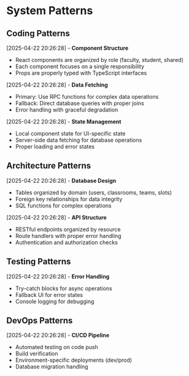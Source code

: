 # System Patterns

## Coding Patterns

[2025-04-22 20:26:28] - **Component Structure**
- React components are organized by role (faculty, student, shared)
- Each component focuses on a single responsibility
- Props are properly typed with TypeScript interfaces

[2025-04-22 20:26:28] - **Data Fetching**
- Primary: Use RPC functions for complex data operations
- Fallback: Direct database queries with proper joins
- Error handling with graceful degradation

[2025-04-22 20:26:28] - **State Management**
- Local component state for UI-specific state
- Server-side data fetching for database operations
- Proper loading and error states

## Architecture Patterns

[2025-04-22 20:26:28] - **Database Design**
- Tables organized by domain (users, classrooms, teams, slots)
- Foreign key relationships for data integrity
- SQL functions for complex operations

[2025-04-22 20:26:28] - **API Structure**
- RESTful endpoints organized by resource
- Route handlers with proper error handling
- Authentication and authorization checks

## Testing Patterns

[2025-04-22 20:26:28] - **Error Handling**
- Try-catch blocks for async operations
- Fallback UI for error states
- Console logging for debugging

## DevOps Patterns

[2025-04-22 20:26:28] - **CI/CD Pipeline**
- Automated testing on code push
- Build verification
- Environment-specific deployments (dev/prod)
- Database migration handling
